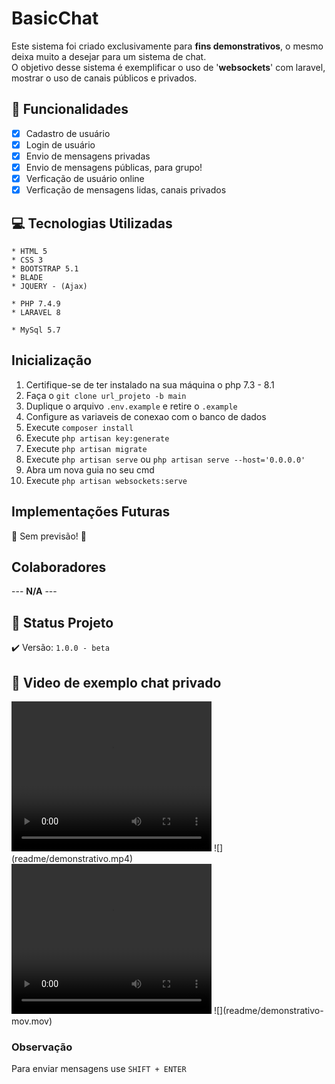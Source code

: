 # BasicChat
  Este sistema foi criado exclusivamente para **fins demonstrativos**, o mesmo deixa muito a desejar para um sistema de chat.<br/>
  O objetivo desse sistema é exemplificar o uso de '**websockets**' com laravel, mostrar o uso de canais públicos e privados.

## :hammer: Funcionalidades

- [x] Cadastro de usuário
- [x] Login de usuário
- [x] Envio de mensagens privadas
- [x] Envio de mensagens públicas, para grupo!
- [x] Verficação de usuário online
- [x] Verficação de mensagens lidas, canais privados

## :computer: Tecnologias Utilizadas
~~~FrontEnd
* HTML 5
* CSS 3
* BOOTSTRAP 5.1
* BLADE
* JQUERY - (Ajax)
~~~

~~~ BackEnd
* PHP 7.4.9
* LARAVEL 8
~~~

~~~Banco
* MySql 5.7
~~~
## Inicialização
1. Certifique-se de ter instalado na sua máquina o php 7.3 - 8.1
2. Faça o `git clone url_projeto -b main`
3. Duplique o arquivo `.env.example` e retire o `.example`
4. Configure as variaveis de conexao com o banco de dados
5. Execute `composer install`
6. Execute `php artisan key:generate`
7. Execute `php artisan migrate`
8. Execute `php artisan serve` ou `php artisan serve --host='0.0.0.0'`
9. Abra um nova guia no seu cmd
10. Execute `php artisan websockets:serve` 

## Implementações Futuras
 :construction:  Sem previsão!  :construction:

## Colaboradores
 --- **N/A** ---

## :eyes: Status Projeto
:heavy_check_mark:  Versão: `1.0.0 - beta` 


## :movie_camera: Video de exemplo chat privado
<video width="320" height="240" controls>
  <source src="readme/demonstrativo.mp4" type="video/mp4">
</video>
![](readme/demonstrativo.mp4)
<video width="320" height="240" controls>
  <source src="readme/demonstrativo-mov.mp4" type="video/mov">
</video>
![](readme/demonstrativo-mov.mov)

### Observação
 Para enviar mensagens use `SHIFT + ENTER` 
